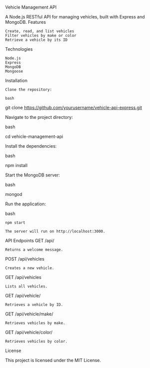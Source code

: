Vehicle Management API

A Node.js RESTful API for managing vehicles, built with Express and MongoDB.
Features

    Create, read, and list vehicles
    Filter vehicles by make or color
    Retrieve a vehicle by its ID

Technologies

    Node.js
    Express
    MongoDB
    Mongoose

Installation

    Clone the repository:

    bash

git clone https://github.com/yourusername/vehicle-api-express.git

Navigate to the project directory:

bash

cd vehicle-management-api

Install the dependencies:

bash

npm install

Start the MongoDB server:

bash

mongod

Run the application:

bash

    npm start

    The server will run on http://localhost:3000.

API Endpoints
GET /api/

    Returns a welcome message.

POST /api/vehicles

    Creates a new vehicle.

GET /api/vehicles

    Lists all vehicles.

GET /api/vehicle/

    Retrieves a vehicle by ID.

GET /api/vehicle/make/

    Retrieves vehicles by make.

GET /api/vehicle/color/

    Retrieves vehicles by color.

License

This project is licensed under the MIT License.
